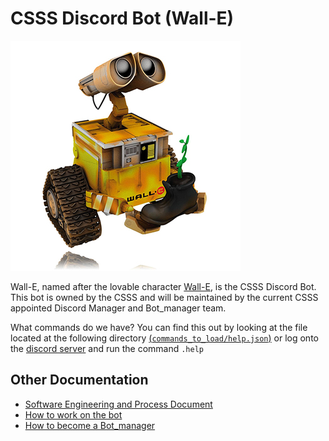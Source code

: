 # CSSS Discord Bot (Wall-E)  

![The One and Only, Lovable Wall-E](wall_e_pic.jpg)

Wall-E, named after the lovable character [Wall-E](https://en.wikipedia.org/wiki/WALL-E), is the CSSS Discord Bot. This bot is owned by the CSSS and will be maintained by the current CSSS appointed Discord Manager and Bot_manager team.  
  
What commands do we have? You can find this out by looking at the file located at the following directory [(`commands_to_load/help.json`)](https://github.com/CSSS/wall_e/blob/master/commands_to_load/help.json) or log onto the [discord server](https://discord.gg/9jZ5wa8?fbclid=IwAR3rKhuygMViNlOH0CoLmIloA-X-5RjIelevzIj25uwEHq-RimIb5T1xWYs) and run the command `.help`  
  
## Other Documentation
- [Software Engineering and Process Document](documentation/Software%20Engineering%20and%20Process%20Document)
- [How to work on the bot](documentation/Working_on_the_Bot.md)  
- [How to become a Bot_manager](documentation/Being_a_Bot_manager.md)
